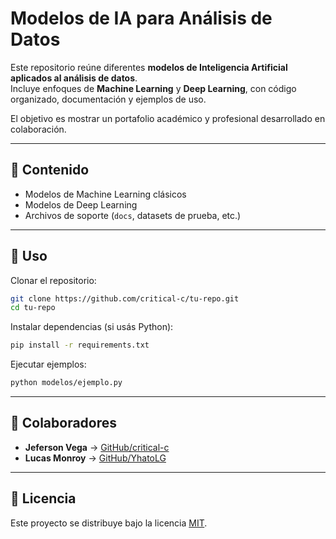 # Modelos de IA para Análisis de Datos

Este repositorio reúne diferentes **modelos de Inteligencia Artificial aplicados al análisis de datos**.  
Incluye enfoques de **Machine Learning** y **Deep Learning**, con código organizado, documentación y ejemplos de uso.  

El objetivo es mostrar un portafolio académico y profesional desarrollado en colaboración.  

---

## 📂 Contenido
- Modelos de Machine Learning clásicos
- Modelos de Deep Learning
- Archivos de soporte (`docs`, datasets de prueba, etc.)

---

## 🚀 Uso
Clonar el repositorio:
```bash
git clone https://github.com/critical-c/tu-repo.git
cd tu-repo
```

Instalar dependencias (si usás Python):
```bash
pip install -r requirements.txt
```

Ejecutar ejemplos:
```bash
python modelos/ejemplo.py
```

---

## 👥 Colaboradores
- **Jeferson Vega** → [GitHub/critical-c](https://github.com/critical-c)  
- **Lucas Monroy** → [GitHub/YhatoLG](https://github.com/YhatoLG)  

---

## 📄 Licencia
Este proyecto se distribuye bajo la licencia [MIT](LICENSE).
